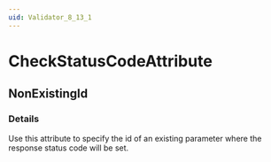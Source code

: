 ```yaml
---
uid: Validator_8_13_1
---
```


# CheckStatusCodeAttribute

## NonExistingId

<!-- Description, Properties, ... sections are auto-generated. -->
<!-- REPLACE ME AUTO-GENERATION -->

### Details

Use this attribute to specify the id of an existing parameter where the response status code will be set.

<!-- Uncomment to add example code -->
<!--### Example code-->
